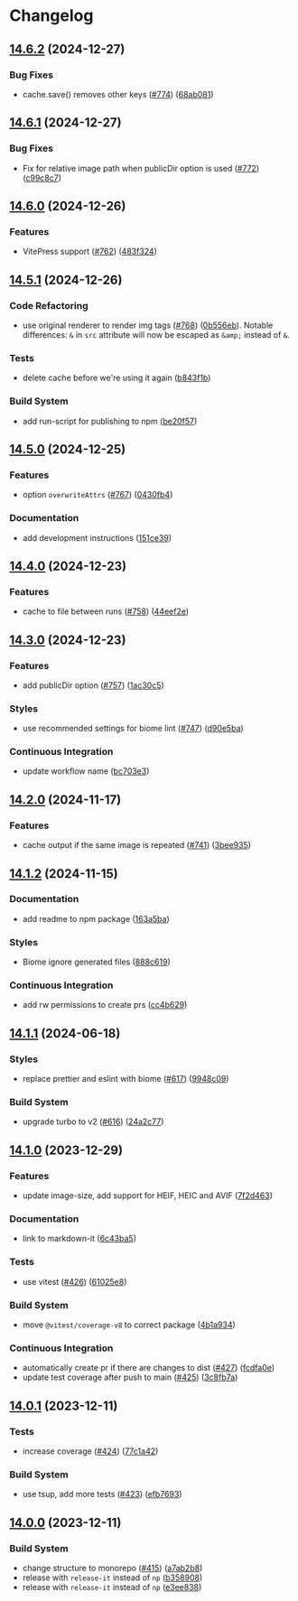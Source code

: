 # Changelog

## [14.6.2](https://github.com/boyum/markdown-it-image-size/compare/v14.6.1...v14.6.2) (2024-12-27)

### Bug Fixes

* cache.save() removes other keys ([#774](https://github.com/boyum/markdown-it-image-size/issues/774)) ([68ab081](https://github.com/boyum/markdown-it-image-size/commit/68ab081c938c7f2dc2f191b59b4ce0bfa76ef732))

## [14.6.1](https://github.com/boyum/markdown-it-image-size/compare/v14.6.0...v14.6.1) (2024-12-27)

### Bug Fixes

* Fix for relative image path when publicDir option is used ([#772](https://github.com/boyum/markdown-it-image-size/issues/772)) ([c99c8c7](https://github.com/boyum/markdown-it-image-size/commit/c99c8c77651c089976c3269b1aa69d80d0bff09c))

## [14.6.0](https://github.com/boyum/markdown-it-image-size/compare/v14.5.1...v14.6.0) (2024-12-26)

### Features

* VitePress support ([#762](https://github.com/boyum/markdown-it-image-size/issues/762)) ([483f324](https://github.com/boyum/markdown-it-image-size/commit/483f324156d53711e9a6d97bcf6fbaf9ef701709))

## [14.5.1](https://github.com/boyum/markdown-it-image-size/compare/v14.5.0...v14.5.1) (2024-12-26)

### Code Refactoring

* use original renderer to render img tags ([#768](https://github.com/boyum/markdown-it-image-size/issues/768)) ([0b556eb](https://github.com/boyum/markdown-it-image-size/commit/0b556ebe9b8e745d408499063019bd9b3dabc1bb)). Notable differences: `&` in `src` attribute will now be escaped as `&amp;` instead of `&`.

### Tests

* delete cache before we're using it again ([b843f1b](https://github.com/boyum/markdown-it-image-size/commit/b843f1b7c0cf480b28a9b70452cf039674278dba))

### Build System

* add run-script for publishing to npm ([be20f57](https://github.com/boyum/markdown-it-image-size/commit/be20f57de4bf6342817d42dd2cb40934c3746ff4))

## [14.5.0](https://github.com/boyum/markdown-it-image-size/compare/v14.4.0...v14.5.0) (2024-12-25)

### Features

* option `overwriteAttrs` ([#767](https://github.com/boyum/markdown-it-image-size/issues/767)) ([0430fb4](https://github.com/boyum/markdown-it-image-size/commit/0430fb4984258ba21cb60886d7a8fb0cbd149968))

### Documentation

* add development instructions ([151ce39](https://github.com/boyum/markdown-it-image-size/commit/151ce39f5fa2eecea64451eece310ea067a00beb))

## [14.4.0](https://github.com/boyum/markdown-it-image-size/compare/v14.3.0...v14.4.0) (2024-12-23)

### Features

* cache to file between runs ([#758](https://github.com/boyum/markdown-it-image-size/issues/758)) ([44eef2e](https://github.com/boyum/markdown-it-image-size/commit/44eef2e45e619ecb080cc41c9efc36c3c415753a))

## [14.3.0](https://github.com/boyum/markdown-it-image-size/compare/v14.2.0...v14.3.0) (2024-12-23)

### Features

* add publicDir option ([#757](https://github.com/boyum/markdown-it-image-size/issues/757)) ([1ac30c5](https://github.com/boyum/markdown-it-image-size/commit/1ac30c5ddc014652df22a47142b0c6e290b84a84))

### Styles

* use recommended settings for biome lint ([#747](https://github.com/boyum/markdown-it-image-size/issues/747)) ([d90e5ba](https://github.com/boyum/markdown-it-image-size/commit/d90e5baec91cde75971187731d8c921962882a99))

### Continuous Integration

* update workflow name ([bc703e3](https://github.com/boyum/markdown-it-image-size/commit/bc703e3788f4f0865b93d8029aa880fbd66f4474))

## [14.2.0](https://github.com/boyum/markdown-it-image-size/compare/v14.1.2...v14.2.0) (2024-11-17)

### Features

* cache output if the same image is repeated ([#741](https://github.com/boyum/markdown-it-image-size/issues/741)) ([3bee935](https://github.com/boyum/markdown-it-image-size/commit/3bee935591022469f013afce9c92030b91f2b6a2))

## [14.1.2](https://github.com/boyum/markdown-it-image-size/compare/v14.1.1...v14.1.2) (2024-11-15)

### Documentation

* add readme to npm package ([163a5ba](https://github.com/boyum/markdown-it-image-size/commit/163a5ba575ca445a92eaa941d7b0a498c5784cf1))

### Styles

* Biome ignore generated files ([888c619](https://github.com/boyum/markdown-it-image-size/commit/888c619b09a5784fb974a0722166b78dc8c514cb))

### Continuous Integration

* add rw permissions to create prs ([cc4b629](https://github.com/boyum/markdown-it-image-size/commit/cc4b629e012e856afd9da16c545f83da94ebfa85))

## [14.1.1](https://github.com/boyum/markdown-it-image-size/compare/v14.1.0...v14.1.1) (2024-06-18)


### Styles

* replace prettier and eslint with biome ([#617](https://github.com/boyum/markdown-it-image-size/issues/617)) ([9948c09](https://github.com/boyum/markdown-it-image-size/commit/9948c09c67ef6d805e34d70610bca5c5dadd226d))


### Build System

* upgrade turbo to v2 ([#616](https://github.com/boyum/markdown-it-image-size/issues/616)) ([24a2c77](https://github.com/boyum/markdown-it-image-size/commit/24a2c776c99478e80df556317439ae30d96b382c))

## [14.1.0](https://github.com/boyum/markdown-it-image-size/compare/v14.0.1...v14.1.0) (2023-12-29)


### Features

* update image-size, add support for HEIF, HEIC and AVIF ([7f2d463](https://github.com/boyum/markdown-it-image-size/commit/7f2d463004e2d1363d7120382ef7e9a295d6cd59))


### Documentation

* link to markdown-it ([6c43ba5](https://github.com/boyum/markdown-it-image-size/commit/6c43ba5744ce84a1182aebf392f7f8b38afd4600))


### Tests

* use vitest ([#426](https://github.com/boyum/markdown-it-image-size/issues/426)) ([61025e8](https://github.com/boyum/markdown-it-image-size/commit/61025e8f6f8952b644158b0c90b01c4c669c6bb6))


### Build System

* move `@vitest/coverage-v8` to correct package ([4b1a934](https://github.com/boyum/markdown-it-image-size/commit/4b1a934b6bfef78e4eaacdc85797e97f9363358e))


### Continuous Integration

* automatically create pr if there are changes to dist ([#427](https://github.com/boyum/markdown-it-image-size/issues/427)) ([fcdfa0e](https://github.com/boyum/markdown-it-image-size/commit/fcdfa0ebbbdb2f11f83eb93f630799a87c368dcb))
* update test coverage after push to main ([#425](https://github.com/boyum/markdown-it-image-size/issues/425)) ([3c8fb7a](https://github.com/boyum/markdown-it-image-size/commit/3c8fb7a3a35e2d418e032ac9882cb15bd7908886))

## [14.0.1](https://github.com/boyum/markdown-it-image-size/compare/v14.0.0...v14.0.1) (2023-12-11)


### Tests

* increase coverage ([#424](https://github.com/boyum/markdown-it-image-size/issues/424)) ([77c1a42](https://github.com/boyum/markdown-it-image-size/commit/77c1a42f9969c4866a4e61d623ce8fbb62f91d77))


### Build System

* use tsup, add more tests ([#423](https://github.com/boyum/markdown-it-image-size/issues/423)) ([efb7693](https://github.com/boyum/markdown-it-image-size/commit/efb7693b99f7426192d3bae1b29506afae7b26fe))

## [14.0.0](https://github.com/boyum/markdown-it-image-size/compare/v13.3.3...v14.0.0) (2023-12-11)

### Build System

- change structure to monorepo ([#415](https://github.com/boyum/markdown-it-image-size/issues/415)) ([a7ab2b8](https://github.com/boyum/markdown-it-image-size/commit/a7ab2b8b612f350d367f2c04fd3180d58266b083))
- release with `release-it` instead of `np` ([b358908](https://github.com/boyum/markdown-it-image-size/commit/b358908d8f98be8cbd0f1f2a015961aed5c1ca91))
- release with `release-it` instead of `np` ([e3ee838](https://github.com/boyum/markdown-it-image-size/commit/e3ee838b298f6c52641f45eb2fd4c56168083c9c))
